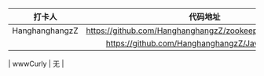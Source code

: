 |   打卡人         |               代码地址                      |
|   :-----:       | :-----------------------------------:         |
| HanghanghangzZ |  https://github.com/HanghanghangzZ/zookeeperAPI/tree/master|
|                |  https://github.com/HanghanghangzZ/JavaHomework    |

|     wwwCurly      |  无    |

